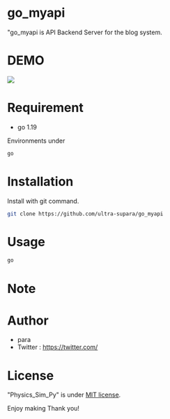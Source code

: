 # go_myapi

"go_myapi is API Backend Server for the blog system.

# DEMO

![](https://media.giphy.com/media/3o7TKrEzvLbsVAud8I/giphy.gif)

# Requirement

* go 1.19

Environments under

```bash
go
```

# Installation

Install with git command.

```bash
git clone https://github.com/ultra-supara/go_myapi
```

# Usage

```bash
go
```
# Note

# Author

* para
* Twitter : https://twitter.com/

# License

"Physics_Sim_Py" is under [MIT license](https://en.wikipedia.org/wiki/MIT_License).

Enjoy making Thank you!
